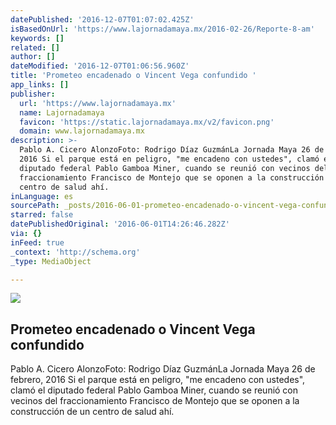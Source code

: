 ```yaml
---
datePublished: '2016-12-07T01:07:02.425Z'
isBasedOnUrl: 'https://www.lajornadamaya.mx/2016-02-26/Reporte-8-am'
keywords: []
related: []
author: []
dateModified: '2016-12-07T01:06:56.960Z'
title: 'Prometeo encadenado o Vincent Vega confundido '
app_links: []
publisher:
  url: 'https://www.lajornadamaya.mx'
  name: Lajornadamaya
  favicon: 'https://static.lajornadamaya.mx/v2/favicon.png'
  domain: www.lajornadamaya.mx
description: >-
  Pablo A. Cicero AlonzoFoto: Rodrigo Díaz GuzmánLa Jornada Maya 26 de febrero,
  2016 Si el parque está en peligro, "me encadeno con ustedes", clamó el
  diputado federal Pablo Gamboa Miner, cuando se reunió con vecinos del
  fraccionamiento Francisco de Montejo que se oponen a la construcción de un
  centro de salud ahí.
inLanguage: es
sourcePath: _posts/2016-06-01-prometeo-encadenado-o-vincent-vega-confundido.md
starred: false
datePublishedOriginal: '2016-06-01T14:26:46.282Z'
via: {}
inFeed: true
_context: 'http://schema.org'
_type: MediaObject

---
```

<article style=""><img src="https://s3-us-west-2.amazonaws.com/the-grid-img/p/ee5a7472f20f0293faecc4820b3716a7a7f3730f.jpg" /><h1>Prometeo encadenado o Vincent Vega confundido </h1><p>Pablo A. Cicero AlonzoFoto: Rodrigo Díaz GuzmánLa Jornada Maya 26 de febrero, 2016 Si el parque está en peligro, "me encadeno con ustedes", clamó el diputado federal Pablo Gamboa Miner, cuando se reunió con vecinos del fraccionamiento Francisco de Montejo que se oponen a la construcción de un centro de salud ahí.</p></article>